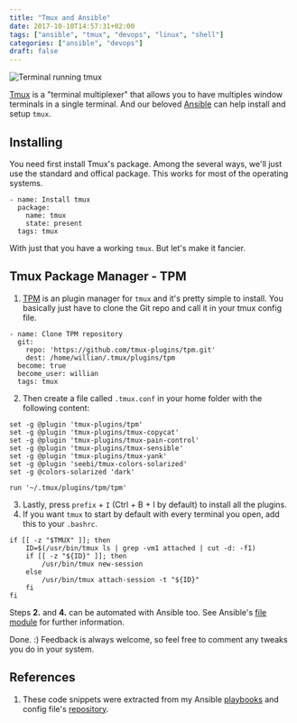 ```yaml
---
title: "Tmux and Ansible"
date: 2017-10-10T14:57:31+02:00
tags: ["ansible", "tmux", "devops", "linux", "shell"]
categories: ["ansible", "devops"]
draft: false
---
```

![Terminal running tmux](https://i.imgur.com/p7ApcO6.png)

[Tmux](https://github.com/tmux/tmux) is a "terminal multiplexer" that allows you
to have multiples window terminals in a single terminal. And our beloved
[Ansible](https://github.com/ansible/ansible) can help install and setup `tmux`.

## Installing
You need first install Tmux's package. Among the several ways, we'll just use
the standard and offical package. This works for most of the operating systems.

```
- name: Install tmux
  package:
    name: tmux
    state: present
  tags: tmux
```

With just that you have a working `tmux`. But let's make it fancier.

## Tmux Package Manager - TPM

1. [TPM](https://github.com/tmux-plugins/tpm) is an plugin manager for `tmux`
   and it's pretty simple to install. You basically just have to clone the Git
repo and call it in your tmux config file.

```
- name: Clone TPM repository
  git:
    repo: 'https://github.com/tmux-plugins/tpm.git'
    dest: /home/willian/.tmux/plugins/tpm
  become: true
  become_user: willian
  tags: tmux
```

2. Then create a file called `.tmux.conf` in your home folder with the following
   content:

```
set -g @plugin 'tmux-plugins/tpm'
set -g @plugin 'tmux-plugins/tmux-copycat'
set -g @plugin 'tmux-plugins/tmux-pain-control'
set -g @plugin 'tmux-plugins/tmux-sensible'
set -g @plugin 'tmux-plugins/tmux-yank'
set -g @plugin 'seebi/tmux-colors-solarized'
set -g @colors-solarized 'dark'

run '~/.tmux/plugins/tpm/tpm'
```

3. Lastly, press `prefix` + `I` (Ctrl + B + I by default) to install all the
   plugins.
4. If you want `tmux` to start by default with every terminal you open, add this
   to your `.bashrc`.

```
if [[ -z "$TMUX" ]]; then
    ID=$(/usr/bin/tmux ls | grep -vm1 attached | cut -d: -f1)
    if [[ -z "${ID}" ]]; then
        /usr/bin/tmux new-session
    else
        /usr/bin/tmux attach-session -t "${ID}"
    fi
fi
```

Steps **2.** and **4.** can be automated with Ansible too. See Ansible's [file
module](http://docs.ansible.com/ansible/latest/file_module.html) for further
information.

Done. :)
Feedback is always welcome, so feel free to comment any tweaks you do in your
system.

## References

1. These code snippets were extracted from my Ansible
   [playbooks](https://github.com/willianpaixao/playbooks) and config file's
[repository](https://github.com/willianpaixao/dotfiles).
